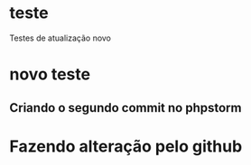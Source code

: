 # teste
Testes de atualização novo

# novo teste

## Criando o segundo commit no phpstorm

# Fazendo alteração pelo github

